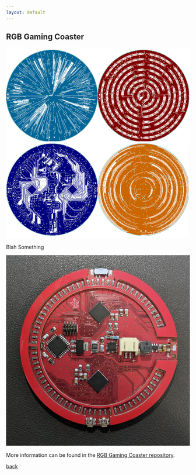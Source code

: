```yaml
---
layout: default
---
```


## RGB Gaming Coaster



![Composite of PCB layers](/images/RGBcomposite.png)


Blah Something

![RGB Gaming PCB](/images/RGBGaming.jpg)

More information can be found in the [RGB Gaming Coaster repository](https://github.com/bbenchoff/RGB-Gaming-Coaster).

[back](./)